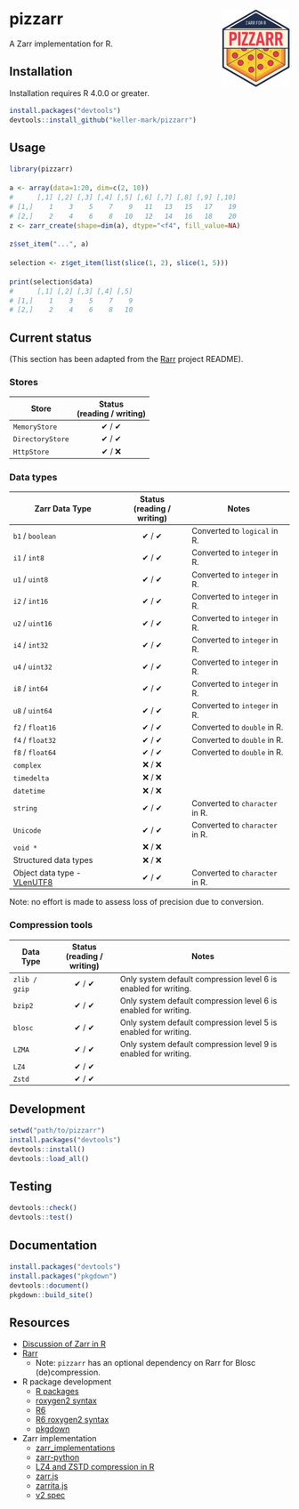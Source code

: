 # pizzarr <a href="https://keller-mark.github.io/pizzarr/"><img src="man/figures/logo.png" align="right" height="139" alt="pizzarr website" /></a>

A Zarr implementation for R.

## Installation

Installation requires R 4.0.0 or greater.

```r
install.packages("devtools")
devtools::install_github("keller-mark/pizzarr")
```

## Usage

```r
library(pizzarr)

a <- array(data=1:20, dim=c(2, 10))
#      [,1] [,2] [,3] [,4] [,5] [,6] [,7] [,8] [,9] [,10]
# [1,]    1    3    5    7    9   11   13   15   17    19
# [2,]    2    4    6    8   10   12   14   16   18    20
z <- zarr_create(shape=dim(a), dtype="<f4", fill_value=NA)

z$set_item("...", a)

selection <- z$get_item(list(slice(1, 2), slice(1, 5)))

print(selection$data)
#      [,1] [,2] [,3] [,4] [,5]
# [1,]    1    3    5    7    9
# [2,]    2    4    6    8   10
```

## Current status

(This section has been adapted from the [Rarr](https://github.com/grimbough/Rarr) project README).

### Stores

| Store             | Status<br/>(reading / writing) |
|-------------------|:------------------------------:|
| `MemoryStore`     |             ✔ / ✔              |
| `DirectoryStore`  |             ✔ / ✔              |
| `HttpStore`       |             ✔ / ❌             |

### Data types

| Zarr Data Type        | Status<br/>(reading / writing) | Notes                                                                                                                                                                           |
|-----------------------|:------------------------------:|---------------------------------------------------------------------------------------------------------------------------------------------------------------------------------|
| `b1` / `boolean`             |             ✔ / ✔             |  Converted to `logical` in R.         |
| `i1` / `int8`                |             ✔ / ✔             |  Converted to `integer` in R.         |
| `u1` / `uint8`               |             ✔ / ✔             |  Converted to `integer` in R.         |
| `i2` / `int16`               |             ✔ / ✔             |  Converted to `integer` in R.         |
| `u2` / `uint16`              |             ✔ / ✔             |  Converted to `integer` in R.         |
| `i4` / `int32`               |             ✔ / ✔             |  Converted to `integer` in R.         |
| `u4` / `uint32`              |             ✔ / ✔             |  Converted to `integer` in R.         |
| `i8` / `int64`               |             ✔ / ✔             |  Converted to `integer` in R.         |
| `u8` / `uint64`              |             ✔ / ✔             |  Converted to `integer` in R.         |
| `f2` / `float16`    |             ✔ / ✔             | Converted to `double` in R.           |
| `f4` / `float32`  |             ✔ / ✔             | Converted to `double` in R.           |
| `f8` / `float64`  |             ✔ / ✔             | Converted to `double` in R.           |
| `complex`             |            ❌ / ❌             |                                                                                                                                                                                 |
| `timedelta`           |            ❌ / ❌             |                                                                                                                                                                                 |
| `datetime`            |            ❌ / ❌             |                                                                                                                                                                                 |
| `string`              |            ✔ / ✔             |  Converted to `character` in R. |
| `Unicode`             |            ✔ / ✔             |  Converted to `character` in R.               |
| `void *`              |            ❌ / ❌             |                                                                                                                                                                                 |
| Structured data types |            ❌ / ❌             |   |
| Object data type - [VLenUTF8](https://numcodecs.readthedocs.io/en/stable/vlen.html#vlenutf8) |            ✔ / ✔             | Converted to `character` in R. |


Note: no effort is made to assess loss of precision due to conversion.


### Compression tools

| Data Type     | Status<br/>(reading / writing) | Notes                                                                                               |
|---------------|:------------------------------:|-----------------------------------------------------------------------------------------------------|
| `zlib / gzip` |             ✔ / ✔              | Only system default compression level 6 is enabled for writing.                                     |
| `bzip2`       |             ✔ / ✔              | Only system default compression level 6 is enabled for writing.                                     |
| `blosc`       |             ✔ / ✔              | Only system default compression level 5 is enabled for writing.                                     |
| `LZMA`        |             ✔ / ✔              | Only system default compression level 9 is enabled for writing.                                     |
| `LZ4`         |             ✔ / ✔              |   |
| `Zstd`        |             ✔ / ✔              |   |


## Development


```r
setwd("path/to/pizzarr")
install.packages("devtools")
devtools::install()
devtools::load_all()
```

## Testing

```r
devtools::check()
devtools::test()
```

## Documentation

```r
install.packages("devtools")
install.packages("pkgdown")
devtools::document()
pkgdown::build_site()
```

## Resources

- [Discussion of Zarr in R](https://github.com/zarr-developers/community/issues/18)
- [Rarr](https://github.com/grimbough/Rarr)
  - Note: `pizzarr` has an optional dependency on Rarr for Blosc (de)compression.
- R package development
  - [R packages](https://r-pkgs.org/)
  - [roxygen2 syntax](https://cran.r-project.org/web/packages/roxygen2/vignettes/rd-formatting.html)
  - [R6](https://r6.r-lib.org/index.html)
  - [R6 roxygen2 syntax](https://www.tidyverse.org/blog/2019/11/roxygen2-7-0-0/#r6-documentation)
  - [pkgdown](https://pkgdown.r-lib.org/)
- Zarr implementation
  - [zarr_implementations](https://github.com/zarr-developers/zarr_implementations)
  - [zarr-python](https://github.com/zarr-developers/zarr-python)
  - [LZ4 and ZSTD compression in R](https://github.com/traversc/qs)
  - [zarr.js](https://github.com/gzuidhof/zarr.js)
  - [zarrita.js](https://github.com/manzt/zarrita.js)
  - [v2 spec](https://zarr.readthedocs.io/en/stable/spec/v2.html)
